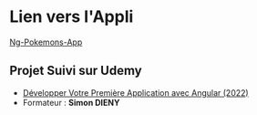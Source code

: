 # Lien vers l'Appli

[Ng-Pokemons-App](https://ng-pokemons-app-e814a.web.app/login)


## Projet Suivi sur Udemy 

- [Développer Votre Première Application avec Angular (2022)](https://www.udemy.com/course/angular-developper-tutoriel-application-typescript/)
- Formateur : **Simon DIENY**
